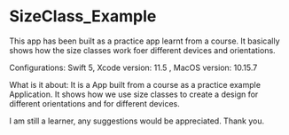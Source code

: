 # SizeClass_Example
This app has been built as a practice app learnt from a course. 
It basically shows how the size classes work foer different devices and orientations.

Configurations: 
Swift 5, Xcode version: 11.5 , MacOS version: 10.15.7

What is it about:
It is a App built from a course as a practice example Application. 
It shows how we use size classes to create a design for different orientations and for different devices.


I am still a learner, any suggestions would be appreciated. Thank you.
